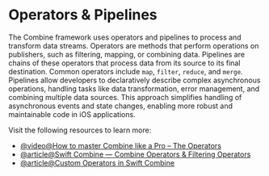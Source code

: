# Operators & Pipelines

The Combine framework uses operators and pipelines to process and transform data streams. Operators are methods that perform operations on publishers, such as filtering, mapping, or combining data. Pipelines are chains of these operators that process data from its source to its final destination. Common operators include `map`, `filter`, `reduce`, and `merge`. Pipelines allow developers to declaratively describe complex asynchronous operations, handling tasks like data transformation, error management, and combining multiple data sources. This approach simplifies handling of asynchronous events and state changes, enabling more robust and maintainable code in iOS applications.

Visit the following resources to learn more:

- [@video@How to master Combine like a Pro – The Operators](https://www.youtube.com/watch?v=-NDFLP7Aqeg)
- [@article@Swift Combine — Combine Operators & Filtering Operators](https://nikunj-joshi.medium.com/swift-combine-introduction-to-combine-operators-filtering-operators-510d962b95f2)
- [@article@Custom Operators in Swift Combine](https://bignerdranch.com/blog/custom-operators-in-swift-combine/)
